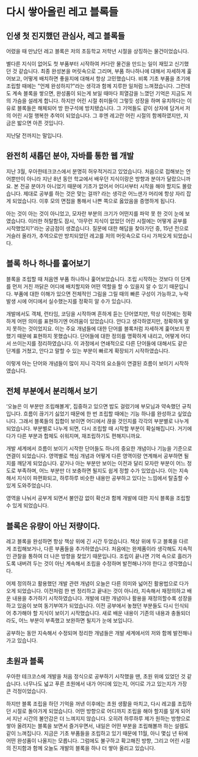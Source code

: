 # 다시 쌓아올린 레고 블록들
 
## 인생 첫 진지했던 관심사, 레고 블록들
 
어렸을 때 만났던 레고 블록은 저의 초등학교 저학년 시절을 상징하는 물건이었습니다.  
  
별다른 지식이 없어도 첫 부품부터 시작하여 커다란 물건을 만드는 일이 재밌고 신기했던 것 같습니다.
최종 완성본을 머릿속으로 그리며, 부품 하나하나에 대해서 자세하게 훑어보고, 어떻게 배치하면 좋을지에 대해서 항상 고민했습니다.
비록 기초 부품을 초기에 조립할 때에는 "언제 완성하지?"라는 생각과 함께 지루한 일처럼 느껴졌습니다.
그런데도 계속 블록을 쌓으면, 완성품이 되는게 보일 때마다 희열감을 느꼈던 기억은 지금도 저의 가슴을 설레게 합니다.
하지만 어린 시절 취미들이 그렇듯 성장을 하며 유치하다는 이유로 블록들은 해체되어 방 한구석에 방치됐습니다.
그 기억들도 같이 상자에 담겨서 저의 어린 시절 행복한 추억이 되었습니다.
그 후엔 레고란 어린 시절의 함께하였지만, 지금은 밟으면 아픈 것입니다.  
  
지난달 전까지는 말입니다.
 
## 완전히 새롭던 분야, 자바를 통한 웹 개발
 
지난 3월, 우아한테크코스에서 분명히 허우적거리고 있었습니다.
처음으로 접해보는 언어뿐만이 아니라 지난 8년 동안 학교에서 배우던 지식이랑은 방향과 분야가 달랐으니까요.
본 전공 분야가 아니었기 때문에 기초가 없어서 어디서부터 시작을 해야 할지도 몰랐습니다.
제대로 공부를 하는 것은 맞는 걸까? 라는 생각은 어느샌가 머리에 항상 자리 잡게 되었습니다.
이후 모의 면접을 통해서 나쁜 쪽으로 옳았음을 증명하게 됩니다.  
  
아는 것이 아는 것이 아니었고, 모자란 부분의 크기가 어떤지를 파악 못 한 것이 눈에 보였습니다.
이러한 허탈함도 잠시, '아무런 지식이 없었던 어린 시절에는 어떻게 공부를 시작했었지?'라는 궁금점이 생겼습니다.
질문에 대한 해답을 찾아가던 중, 15년 전으로 거슬러 올라가, 추억으로만 방치되었던 레고를 저의 머릿속으로 다시 가져오게 되었습니다.
 
## 블록 하나 하나를 훝어보기
 
블록을 조립할 때 처음엔 부품 하나하나 훑어보았습니다.
조립 시작하는 것보다 이 단계를 먼저 거친 까닭은 어디에 배치할지와 어떤 역할을 할 수 있을지 알 수 있기 때문입니다.
부품에 대한 이해가 있으면 전체적인 그림을 그릴 때의 빠른 구성이 가능하고, 누락 발생 시에 어디에서 실수했는지를 정확히 알 수가 있습니다.  
    
개발에서도 객체, 런타임, 코딩을 시작하며 흔하게 듣는 단어였지만, 막상 이전에는 정확하게 어떤 의미를 표현하기엔 어려움이 있었습니다.
안다고 생각하였지만, 정확하게 알지 못하는 것이었지요.
이는 주요 개념들에 대한 단어를 블록처럼 자세하게 훑어보지 못했기 때문에 표현하지 못했습니다.
단어들에 대한 정의를 명확하게 내리고, 어떻게 어디서 쓰이는지를 정리하였습니다.
이 과정에서 연쇄적으로 다른 단어들에 대해서도 같은 단계를 거쳤고, 안다고 말할 수 있는 부분이 빠르게 확장되기 시작하였습니다.  
  
이렇게 아는 단어와 개념들이 많이 지니 각각의 요소들이 연결된 흐름이 보이기 시작하였습니다.
 
## 전체 부분에서 분리해서 보기
 
‘오늘은 이 부분만 조립해볼게', 집중하고 있으면 밥도 걸렀기에 부모님과 약속했던 규칙입니다.
흐름이 끊기기 싫었기 때문에 한 번 조립할 때에는 기능 하나를 완성하고 싶었습니다.
그래서 블록들의 집합이 보이면 어디에서 끊을 것인지를 각각의 부분별로 나누게 되었습니다.
부분별로 나누게 되면, 다시 조립할 때 시작할 부분이 확실해집니다.
거기에다가 다른 부분과 합체도 쉬워지며, 재조립하기도 편해지니까요.  
  
개발 세계에서 흐름이 보이기 시작한 단어들도 하나의 중요한 개념이나 기능을 기준으로 연결이 되었습니다.
영역별로 핵심 개념과 어떻게 다른 영역이랑 연계해서 공부하면 될지를 깨닫게 되었습니다.
같거나 아는 부분만 보이는 이전과 달리 모자란 부분이 어느 정도로 부족하며, 어느 부분만 더 보충하면 될지도 쉽게 정할 수가 있었습니다.
이는 지속해서 지식이 파편화되고, 하루하루 비슷한 내용만 공부하고 있다는 느낌에서 탈출할 수 있게 도와주었습니다.  
  
영역을 나눠서 공부게 되면서 불안감 없이 확산과 함께 개발에 대한 지식 블록을 조립할 수 있게 되었습니다.
 
## 블록은 유량이 아닌 저량이다.
 
레고 블록을 완성하면 항상 책상 위에 긴 시간 두었습니다.
책상 위에 두고 블록을 다르게 조립해보거나, 다른 부품들을 추가하였습니다.
처음에는 완제품이라 생각해도 지속적인 관찰을 통하여 더 나은 방향을 찾았기 때문입니다.
조립이 끝나면 기억 속으로 흘러가도록 내버려 두는 것이 아닌 계속해서 조립을 수정하며 발전해나가야 한다고 생각했습니다.  
  
어제 정의하고 활용했던 개발 관련 개념이 오늘은 다른 의미와 넓어진 활용법으로 다가오게 되었습니다.
이전처럼 한 번 정리하고 끝내는 것이 아니라, 지속해서 재정의하고 배운 내용을 추가하기 시작하였습니다.
개발에 대한 개념이나 활용을 재정의할수록 성장을 하고 있음이 보여 동기부여가 되었습니다.
이전 공부에서 놓쳤던 부분들도 다시 인식되어 추가해야 할 지식이 보이기 시작했습니다.
새로 배운 내용이 기존의 내용과 충돌되더라도, 어느 부분이 부족했고 보완하면 될지가 눈에 보입니다.  
  
공부하는 동안 지속해서 수정되며 정리한 개념들은 개발 세계에서의 저와 함께 발전해나가고 있습니다. 
 
## 초원과 블록
 
우아한 테크코스에 개발을 처음 정식으로 공부하기 시작했을 땐, 초원 위에 있었던 것 같습니다.
너무나도 넓고 푸른 초원에서 내가 어디에 있는지, 어디로 가고 있는지가 가장 큰 걱정이었습니다.  
  
하지만 블록 조립을 하던 기억을 꺼낸 이후에는 초원 생활을 마치고, 다시 레고를 조립하던 시절로 돌아가게 되었습니다.
어떤 방향으로 어디까지 조립을 해야 할지를 알게 되어서 지난 시간의 불안감은 더 느껴지지 않습니다.
오히려 하루하루 제가 원하는 방향으로 쌓아 올려지는 블록을 보면서 즐거우면서, 내일은 어떤 부분을 조립해볼까 하는 설렘도 같이 느껴집니다.
지금은 기초 부품들을 조립하고 있기 때문에 11월, 아니 몇십 년 뒤에 어떤 완성품이 나올지는 모릅니다.
그럼에도 불구하고 확고해진 방향, 그리고 어린 시절의 진지함과 함께 오늘도 개발의 블록을 하나 더 쌓아 올리고 있습니다.
